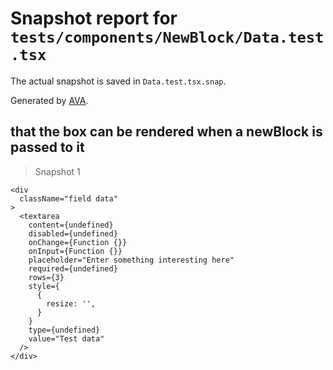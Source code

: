 # Snapshot report for `tests/components/NewBlock/Data.test.tsx`

The actual snapshot is saved in `Data.test.tsx.snap`.

Generated by [AVA](https://ava.li).

## that the box can be rendered when a newBlock is passed to it

> Snapshot 1

    <div
      className="field data"
    >
      <textarea
        content={undefined}
        disabled={undefined}
        onChange={Function {}}
        onInput={Function {}}
        placeholder="Enter something interesting here"
        required={undefined}
        rows={3}
        style={
          {
            resize: '',
          }
        }
        type={undefined}
        value="Test data"
      />
    </div>

